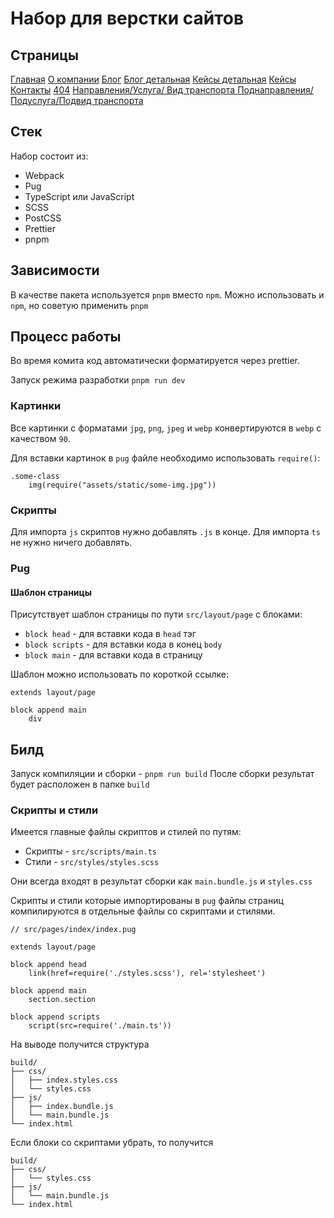 # Набор для верстки сайтов

## Страницы

[Главная](https://aaccent.github.io/eurokaz_layout)
[О компании](https://aaccent.github.io/eurokaz_layout/about.html)
[Блог](https://aaccent.github.io/eurokaz_layout/blog.html)
[Блог детальная](https://aaccent.github.io/eurokaz_layout/blog-detail.html)
[Кейсы детальная](https://aaccent.github.io/eurokaz_layout/case-detail.html)
[Кейсы](https://aaccent.github.io/eurokaz_layout/cases.html)
[Контакты](https://aaccent.github.io/eurokaz_layout/contacts.html)
[404](https://aaccent.github.io/eurokaz_layout/error.html)
[Направления/Услуга/ Вид транспорта ](https://aaccent.github.io/eurokaz_layout/service.html)
[Поднаправления/Подуслуга/Подвид транспорта](https://aaccent.github.io/eurokaz_layout/sub-service.html)

## Стек

Набор состоит из:

- Webpack
- Pug
- TypeScript или JavaScript
- SCSS
- PostCSS
- Prettier
- pnpm

## Зависимости

В качестве пакета используется `pnpm` вместо `npm`.
Можно использовать и `npm`, но советую применить `pnpm`

## Процесс работы

Во время комита код автоматически форматируется через prettier.

Запуск режима разработки `pnpm run dev`

### Картинки

Все картинки с форматами `jpg`, `png`, `jpeg` и `webp` конвертируются в `webp` с качеством `90`.

Для вставки картинок в `pug` файле необходимо использовать `require()`:

```pug
.some-class
    img(require("assets/static/some-img.jpg"))
```

### Скрипты

Для импорта `js` скриптов нужно добавлять `.js` в конце. Для импорта `ts` не нужно ничего добавлять.

### Pug

#### Шаблон страницы

Присутствует шаблон страницы по пути `src/layout/page` с блоками:

- `block head` - для вставки кода в `head` тэг
- `block scripts` - для вставки кода в конец `body`
- `block main` - для вставки кода в страницу

Шаблон можно использовать по короткой ссылке:

```pug
extends layout/page

block append main
    div
```

## Билд

Запуск компиляции и сборки - `pnpm run build`
После сборки результат будет расположен в папке `build`

### Скрипты и стили

Имеется главные файлы скриптов и стилей по путям:

- Скрипты - `src/scripts/main.ts`
- Стили - `src/styles/styles.scss`

Они всегда входят в результат сборки как `main.bundle.js` и `styles.css`

Скрипты и стили которые импортированы в `pug` файлы страниц компилируются в отдельные файлы со скриптами и стилями.

```pug
// src/pages/index/index.pug

extends layout/page

block append head
    link(href=require('./styles.scss'), rel='stylesheet')

block append main
    section.section

block append scripts
    script(src=require('./main.ts'))
```

На выводе получится структура

```
build/
├── css/
│   ├── index.styles.css
│   └── styles.css
├── js/
│   ├── index.bundle.js
│   └── main.bundle.js
└── index.html
```

Если блоки со скриптами убрать, то получится

```
build/
├── css/
│   └── styles.css
├── js/
│   └── main.bundle.js
└── index.html
```
